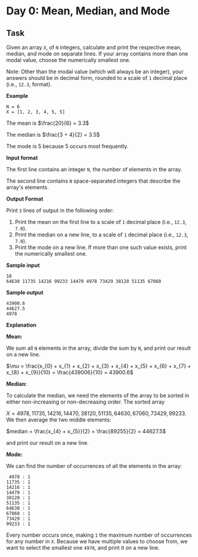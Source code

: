 # Day 0: Mean, Median, and Mode

## Task
Given an array `X`, of `N` integers, calculate and print the respective mean, median, and mode on separate lines. If your array contains more than one modal value, choose the numerically smallest one.

Note: Other than the modal value (which will always be an integer), your answers should be in decimal form, rounded to a scale of `1` decimal place (i.e., `12.3`,  format).

**Example**
```
N = 6
X = [1, 2, 3, 4, 5, 5]
```

The mean is $\frac{20}{6} = 3.3$ 

The median is $\frac{3 + 4}{2} = 3.5$

The mode is 5 because 5 occurs most frequently.

**Input format**

The first line contains an integer `N`, the number of elements in the array.

The second line contains `N` space-separated integers that describe the array's elements.

**Output Format**

Print `3` lines of output in the following order:

1. Print the mean on the first line to a scale of `1` decimal place (i.e., `12.3`, `7.0`).
2. Print the median on a new line, to a scale of `1` decimal place (i.e., `12.3`, `7.0`).
3. Print the mode on a new line. If more than one such value exists, print the numerically smallest one.

**Sample input**

```
10
64630 11735 14216 99233 14470 4978 73429 38120 51135 67060
```

**Sample output**

```
43900.6
44627.5
4978
```

**Explanation**

**Mean:**

We sum all `N` elements in the array, divide the sum by `N`, and print our result on a new line.

$\mu = \frac{x_{0} + x_{1} + x_{2} + x_{3} + x_{4} + x_{5} + x_{6} + x_{7} + x_{8} + x_{9}}{10} = \frac{439006}{10} = 43900.6$

**Median:**

To calculate the median, we need the elements of the array to be sorted in either non-increasing or non-decreasing order. The sorted array


$X = {4978, 11735, 14216, 14470, 38120, 51135, 64630, 67060, 73429, 99233}$. We then average the two middle elements:

$median = \frac{x_{4} + x_{5}}{2} = \frac{89255}{2} = 44627.5$

and print our result on a new line.

**Mode:**

We can find the number of occurrences of all the elements in the array:

```
 4978 : 1
11735 : 1
14216 : 1
14470 : 1
38120 : 1
51135 : 1
64630 : 1
67060 : 1
73429 : 1
99233 : 1
```

Every number occurs once, making `1` the maximum number of occurrences for any number in `X`. Because we have multiple values to choose from, we want to select the smallest one `4978`, and print it on a new line.